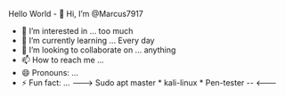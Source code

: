 Hello World - 👋 Hi, I’m @Marcus7917
- 👀 I’m interested in ... too much
- 🌱 I’m currently learning ... Every day
- 💞️ I’m looking to collaborate on ... anything
- 📫 How to reach me ...
- 😄 Pronouns: ...
- ⚡ Fun fact: ...
--->
    Sudo apt master * kali-linux * Pen-tester --
                                                 <---